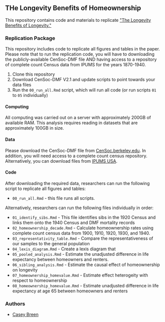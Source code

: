 ## THe Longevity Benefits of Homeownership

This repository contains code and materials to replicate ["The Longevity Benefits of Longevity."](https://osf.io/preprints/socarxiv/7ya3f/)

### Replication Package

This repository includes code to replicate all figures and tables in the paper. Please note that to run the replication code, you will have to downloading the publicly-available CenSoc-DMF file AND having access to a repository of complete count Census data from IPUMS for the years 1870-1940.  

1. Clone this repository
2. Download CenSoc-DMF V2.1 and update scripts to point towards your data files  
3. Run the `00_run_all.Rmd` script, which will run all code (or run scripts `01` to `05` individually)

#### Computing 

All computing was carried out on a server with approximately 200GB of available RAM. This analysis requires reading in datasets that are approximately 100GB in size.  

#### Data 

Please download the CenSoc-DMF file from [CenSoc.berkeley.edu](https://censoc.berkeley.edu/data/). In addition, you will need access to a complete count census repository. Alternatively, you can download files from [IPUMS USA](https://usa.ipums.org/usa/). 

#### Code 

After downloading the required data, researchers can run the following script to replicate all figures and tables: 

- `00_run_all.Rmd` - this file runs all scripts. 

Alternatively, researchers can run the following files individually in order: 

- `01_identify_sibs.Rmd` - This file identifies sibs in the 1920 Census and links them onto the 1940 Census and DMF mortality records 
- `02_homeownership_decade.Rmd` - Calculate homeownership rates using complete count census data from 1900, 1910, 1920, 1930, and 1940.   
- `03_representativity_table.Rmd` - Compare the representativeness of our samples to the general population 
- `04_lexis_diagram.Rmd` - Create a lexis diagram that 
- `05_pooled_analysis.Rmd` - Estimate the unadjusted difference in life expectancy between homeowners and renters.  
- `06_sibling_analysis.Rmd` - Estimate the causal effect of homeownership on longevity 
- `07_homeownership_homevalue.Rmd` - Estimate effect heterogeity with respect to homeownership 
- `08_homeownership_homevalue.Rmd` - Estimate unadjusted difference in life expectancy at age 65 between homeowners and renters 

### Authors

- [Casey Breen](caseybreen.com)


